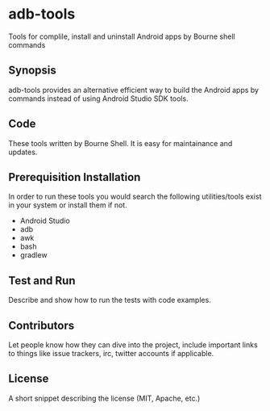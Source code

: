 # adb-tools
Tools for complile, install and uninstall Android apps by Bourne shell commands

## Synopsis

adb-tools provides an alternative efficient way to build the Android apps by commands instead of using Android Studio SDK tools. 

## Code

These tools written by Bourne Shell. It is easy for maintainance and updates.

## Prerequisition Installation

In order to run these tools you would search the following utilities/tools exist in your system or install them if not.
* Android Studio
* adb
* awk
* bash
* gradlew


## Test and Run

Describe and show how to run the tests with code examples.

## Contributors

Let people know how they can dive into the project, include important links to things like issue trackers, irc, twitter accounts if applicable.

## License

A short snippet describing the license (MIT, Apache, etc.)
